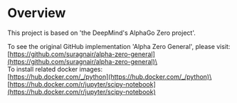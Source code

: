 # Overview

This project is based on 'the DeepMind's AlphaGo Zero project'. 

To see the original GitHub implementation 'Alpha Zero General', please visit:\
[https://github.com/suragnair/alpha-zero-general](https://github.com/suragnair/alpha-zero-general)\
\
To install related docker images:\
[https://hub.docker.com/_/python](https://hub.docker.com/_/python)\
[https://hub.docker.com/r/jupyter/scipy-notebook](https://hub.docker.com/r/jupyter/scipy-notebook)
